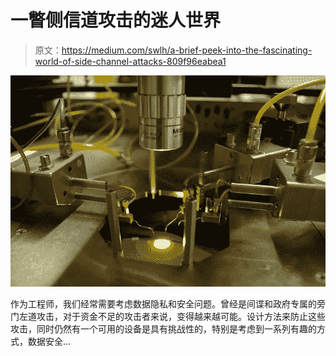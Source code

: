 # 一瞥侧信道攻击的迷人世界

> 原文：<https://medium.com/swlh/a-brief-peek-into-the-fascinating-world-of-side-channel-attacks-809f96eabea1>

![](img/f37fa4e45bdc235939e8013cc4e562b6.png)

作为工程师，我们经常需要考虑数据隐私和安全问题。曾经是间谍和政府专属的旁门左道攻击，对于资金不足的攻击者来说，变得越来越可能。设计方法来防止这些攻击，同时仍然有一个可用的设备是具有挑战性的，特别是考虑到一系列有趣的方式，数据安全…